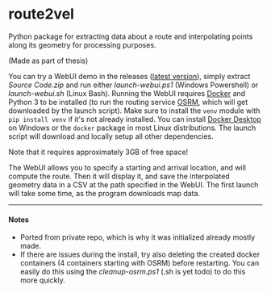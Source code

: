# route2vel

Python package for extracting data about a route and interpolating points along its geometry for processing purposes.

(Made as part of thesis)

You can try a WebUI demo in the releases ([latest version](https://github.com/filloax/route2vel/releases/latest)), simply extract *Source Code.zip* and run either *launch-webui.ps1* (Windows Powershell) or *launch-webui.sh* (Linux Bash). 
Running the WebUI requires [Docker](https://www.docker.com/) and Python 3 to be installed (to run the routing service [OSRM](https://project-osrm.org/), which will get downloaded by the launch script). Make sure to install the `venv` module with `pip install venv` if it's not already installed.
You can install [Docker Desktop](https://www.docker.com/products/docker-desktop/) on Windows or the `docker` package in most Linux distributions. The launch script will download and locally setup
all other dependencies.

Note that it requires approximately 3GB of free space!

The WebUI allows you to specify a starting and arrival location, and will compute the route. 
Then it will display it, and save the interpolated geometry data in a CSV at the 
path specified in the WebUI. The first launch
will take some time, as the program downloads map data.

---

#### Notes

- Ported from private repo, which is why it was initialized already mostly made.
- If there are issues during the install, try also deleting the created docker containers (4 containers starting with OSRM) before restarting. You can easily do this using the *cleanup-osrm.ps1* (.sh is yet todo) to do this more quickly.
